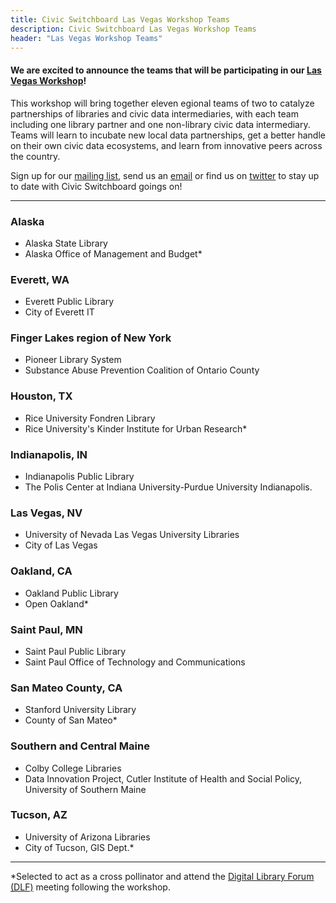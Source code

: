 ```yaml
---
title: Civic Switchboard Las Vegas Workshop Teams
description: Civic Switchboard Las Vegas Workshop Teams
header: "Las Vegas Workshop Teams"
---
```


#### We are excited to announce the teams that will be participating in our [Las Vegas Workshop](https://civic-switchboard.github.io/updates/post_7)!
  
This workshop will bring together eleven egional teams of two to catalyze partnerships of libraries and civic data intermediaries, with each team including one library partner and one non-library civic data intermediary. Teams will learn to incubate new local data partnerships, get a better handle on their own civic data ecosystems, and learn from innovative peers across the country.     

Sign up for our [mailing list](https://civicswitchboard.us17.list-manage.com/subscribe?u=530c4fdb234145e8e1e6b5307&id=3ae069cc9d), send us an [email](mailto:civic-switchboard@pitt.edu) or find us on [twitter](https://twitter.com/civicswitch) to stay up to date with Civic Switchboard goings on! 

---

### Alaska
- Alaska State Library  
- Alaska Office of Management and Budget*

### Everett, WA
- Everett Public Library
- City of Everett IT 

### Finger Lakes region of New York
- Pioneer Library System
- Substance Abuse Prevention Coalition of Ontario County

### Houston, TX
- Rice University Fondren Library  
- Rice University's Kinder Institute for Urban Research*

### Indianapolis, IN
- Indianapolis Public Library
- The Polis Center at Indiana University-Purdue University Indianapolis.

### Las Vegas, NV 
- University of Nevada Las Vegas University Libraries
- City of Las Vegas  

### Oakland, CA  
- Oakland Public Library
- Open Oakland*

### Saint Paul, MN
- Saint Paul Public Library
- Saint Paul Office of Technology and Communications

### San Mateo County, CA
- Stanford University Library
- County of San Mateo*

### Southern and Central Maine
- Colby College Libraries 
- Data Innovation Project, Cutler Institute of Health and Social Policy, University of Southern Maine 

### Tucson, AZ
- University of Arizona Libraries
- City of Tucson, GIS Dept.*


---  

*Selected to act as a cross pollinator and attend the [Digital Library Forum (DLF)](https://forum2018.diglib.org/) meeting following the workshop.
